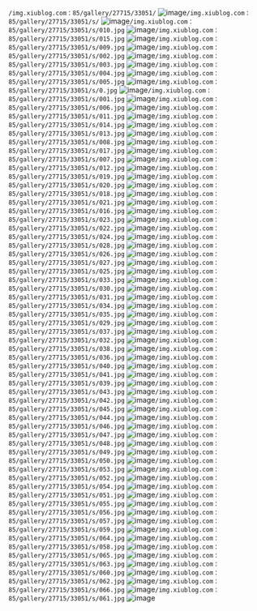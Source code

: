 `/img.xiublog.com：85/gallery/27715/33051/`
![image](/img.xiublog.com：85/gallery/27715/33051/)`/img.xiublog.com：85/gallery/27715/33051/s/`
![image](/img.xiublog.com：85/gallery/27715/33051/s/)`/img.xiublog.com：85/gallery/27715/33051/s/010.jpg`
![image](/img.xiublog.com：85/gallery/27715/33051/s/010.jpg)`/img.xiublog.com：85/gallery/27715/33051/s/015.jpg`
![image](/img.xiublog.com：85/gallery/27715/33051/s/015.jpg)`/img.xiublog.com：85/gallery/27715/33051/s/009.jpg`
![image](/img.xiublog.com：85/gallery/27715/33051/s/009.jpg)`/img.xiublog.com：85/gallery/27715/33051/s/002.jpg`
![image](/img.xiublog.com：85/gallery/27715/33051/s/002.jpg)`/img.xiublog.com：85/gallery/27715/33051/s/003.jpg`
![image](/img.xiublog.com：85/gallery/27715/33051/s/003.jpg)`/img.xiublog.com：85/gallery/27715/33051/s/004.jpg`
![image](/img.xiublog.com：85/gallery/27715/33051/s/004.jpg)`/img.xiublog.com：85/gallery/27715/33051/s/005.jpg`
![image](/img.xiublog.com：85/gallery/27715/33051/s/005.jpg)`/img.xiublog.com：85/gallery/27715/33051/s/0.jpg`
![image](/img.xiublog.com：85/gallery/27715/33051/s/0.jpg)`/img.xiublog.com：85/gallery/27715/33051/s/001.jpg`
![image](/img.xiublog.com：85/gallery/27715/33051/s/001.jpg)`/img.xiublog.com：85/gallery/27715/33051/s/006.jpg`
![image](/img.xiublog.com：85/gallery/27715/33051/s/006.jpg)`/img.xiublog.com：85/gallery/27715/33051/s/011.jpg`
![image](/img.xiublog.com：85/gallery/27715/33051/s/011.jpg)`/img.xiublog.com：85/gallery/27715/33051/s/014.jpg`
![image](/img.xiublog.com：85/gallery/27715/33051/s/014.jpg)`/img.xiublog.com：85/gallery/27715/33051/s/013.jpg`
![image](/img.xiublog.com：85/gallery/27715/33051/s/013.jpg)`/img.xiublog.com：85/gallery/27715/33051/s/008.jpg`
![image](/img.xiublog.com：85/gallery/27715/33051/s/008.jpg)`/img.xiublog.com：85/gallery/27715/33051/s/017.jpg`
![image](/img.xiublog.com：85/gallery/27715/33051/s/017.jpg)`/img.xiublog.com：85/gallery/27715/33051/s/007.jpg`
![image](/img.xiublog.com：85/gallery/27715/33051/s/007.jpg)`/img.xiublog.com：85/gallery/27715/33051/s/012.jpg`
![image](/img.xiublog.com：85/gallery/27715/33051/s/012.jpg)`/img.xiublog.com：85/gallery/27715/33051/s/019.jpg`
![image](/img.xiublog.com：85/gallery/27715/33051/s/019.jpg)`/img.xiublog.com：85/gallery/27715/33051/s/020.jpg`
![image](/img.xiublog.com：85/gallery/27715/33051/s/020.jpg)`/img.xiublog.com：85/gallery/27715/33051/s/018.jpg`
![image](/img.xiublog.com：85/gallery/27715/33051/s/018.jpg)`/img.xiublog.com：85/gallery/27715/33051/s/021.jpg`
![image](/img.xiublog.com：85/gallery/27715/33051/s/021.jpg)`/img.xiublog.com：85/gallery/27715/33051/s/016.jpg`
![image](/img.xiublog.com：85/gallery/27715/33051/s/016.jpg)`/img.xiublog.com：85/gallery/27715/33051/s/023.jpg`
![image](/img.xiublog.com：85/gallery/27715/33051/s/023.jpg)`/img.xiublog.com：85/gallery/27715/33051/s/022.jpg`
![image](/img.xiublog.com：85/gallery/27715/33051/s/022.jpg)`/img.xiublog.com：85/gallery/27715/33051/s/024.jpg`
![image](/img.xiublog.com：85/gallery/27715/33051/s/024.jpg)`/img.xiublog.com：85/gallery/27715/33051/s/028.jpg`
![image](/img.xiublog.com：85/gallery/27715/33051/s/028.jpg)`/img.xiublog.com：85/gallery/27715/33051/s/026.jpg`
![image](/img.xiublog.com：85/gallery/27715/33051/s/026.jpg)`/img.xiublog.com：85/gallery/27715/33051/s/027.jpg`
![image](/img.xiublog.com：85/gallery/27715/33051/s/027.jpg)`/img.xiublog.com：85/gallery/27715/33051/s/025.jpg`
![image](/img.xiublog.com：85/gallery/27715/33051/s/025.jpg)`/img.xiublog.com：85/gallery/27715/33051/s/033.jpg`
![image](/img.xiublog.com：85/gallery/27715/33051/s/033.jpg)`/img.xiublog.com：85/gallery/27715/33051/s/030.jpg`
![image](/img.xiublog.com：85/gallery/27715/33051/s/030.jpg)`/img.xiublog.com：85/gallery/27715/33051/s/031.jpg`
![image](/img.xiublog.com：85/gallery/27715/33051/s/031.jpg)`/img.xiublog.com：85/gallery/27715/33051/s/034.jpg`
![image](/img.xiublog.com：85/gallery/27715/33051/s/034.jpg)`/img.xiublog.com：85/gallery/27715/33051/s/035.jpg`
![image](/img.xiublog.com：85/gallery/27715/33051/s/035.jpg)`/img.xiublog.com：85/gallery/27715/33051/s/029.jpg`
![image](/img.xiublog.com：85/gallery/27715/33051/s/029.jpg)`/img.xiublog.com：85/gallery/27715/33051/s/037.jpg`
![image](/img.xiublog.com：85/gallery/27715/33051/s/037.jpg)`/img.xiublog.com：85/gallery/27715/33051/s/032.jpg`
![image](/img.xiublog.com：85/gallery/27715/33051/s/032.jpg)`/img.xiublog.com：85/gallery/27715/33051/s/038.jpg`
![image](/img.xiublog.com：85/gallery/27715/33051/s/038.jpg)`/img.xiublog.com：85/gallery/27715/33051/s/036.jpg`
![image](/img.xiublog.com：85/gallery/27715/33051/s/036.jpg)`/img.xiublog.com：85/gallery/27715/33051/s/040.jpg`
![image](/img.xiublog.com：85/gallery/27715/33051/s/040.jpg)`/img.xiublog.com：85/gallery/27715/33051/s/041.jpg`
![image](/img.xiublog.com：85/gallery/27715/33051/s/041.jpg)`/img.xiublog.com：85/gallery/27715/33051/s/039.jpg`
![image](/img.xiublog.com：85/gallery/27715/33051/s/039.jpg)`/img.xiublog.com：85/gallery/27715/33051/s/043.jpg`
![image](/img.xiublog.com：85/gallery/27715/33051/s/043.jpg)`/img.xiublog.com：85/gallery/27715/33051/s/042.jpg`
![image](/img.xiublog.com：85/gallery/27715/33051/s/042.jpg)`/img.xiublog.com：85/gallery/27715/33051/s/045.jpg`
![image](/img.xiublog.com：85/gallery/27715/33051/s/045.jpg)`/img.xiublog.com：85/gallery/27715/33051/s/044.jpg`
![image](/img.xiublog.com：85/gallery/27715/33051/s/044.jpg)`/img.xiublog.com：85/gallery/27715/33051/s/046.jpg`
![image](/img.xiublog.com：85/gallery/27715/33051/s/046.jpg)`/img.xiublog.com：85/gallery/27715/33051/s/047.jpg`
![image](/img.xiublog.com：85/gallery/27715/33051/s/047.jpg)`/img.xiublog.com：85/gallery/27715/33051/s/048.jpg`
![image](/img.xiublog.com：85/gallery/27715/33051/s/048.jpg)`/img.xiublog.com：85/gallery/27715/33051/s/049.jpg`
![image](/img.xiublog.com：85/gallery/27715/33051/s/049.jpg)`/img.xiublog.com：85/gallery/27715/33051/s/050.jpg`
![image](/img.xiublog.com：85/gallery/27715/33051/s/050.jpg)`/img.xiublog.com：85/gallery/27715/33051/s/053.jpg`
![image](/img.xiublog.com：85/gallery/27715/33051/s/053.jpg)`/img.xiublog.com：85/gallery/27715/33051/s/052.jpg`
![image](/img.xiublog.com：85/gallery/27715/33051/s/052.jpg)`/img.xiublog.com：85/gallery/27715/33051/s/054.jpg`
![image](/img.xiublog.com：85/gallery/27715/33051/s/054.jpg)`/img.xiublog.com：85/gallery/27715/33051/s/051.jpg`
![image](/img.xiublog.com：85/gallery/27715/33051/s/051.jpg)`/img.xiublog.com：85/gallery/27715/33051/s/055.jpg`
![image](/img.xiublog.com：85/gallery/27715/33051/s/055.jpg)`/img.xiublog.com：85/gallery/27715/33051/s/056.jpg`
![image](/img.xiublog.com：85/gallery/27715/33051/s/056.jpg)`/img.xiublog.com：85/gallery/27715/33051/s/057.jpg`
![image](/img.xiublog.com：85/gallery/27715/33051/s/057.jpg)`/img.xiublog.com：85/gallery/27715/33051/s/059.jpg`
![image](/img.xiublog.com：85/gallery/27715/33051/s/059.jpg)`/img.xiublog.com：85/gallery/27715/33051/s/064.jpg`
![image](/img.xiublog.com：85/gallery/27715/33051/s/064.jpg)`/img.xiublog.com：85/gallery/27715/33051/s/058.jpg`
![image](/img.xiublog.com：85/gallery/27715/33051/s/058.jpg)`/img.xiublog.com：85/gallery/27715/33051/s/065.jpg`
![image](/img.xiublog.com：85/gallery/27715/33051/s/065.jpg)`/img.xiublog.com：85/gallery/27715/33051/s/063.jpg`
![image](/img.xiublog.com：85/gallery/27715/33051/s/063.jpg)`/img.xiublog.com：85/gallery/27715/33051/s/060.jpg`
![image](/img.xiublog.com：85/gallery/27715/33051/s/060.jpg)`/img.xiublog.com：85/gallery/27715/33051/s/062.jpg`
![image](/img.xiublog.com：85/gallery/27715/33051/s/062.jpg)`/img.xiublog.com：85/gallery/27715/33051/s/066.jpg`
![image](/img.xiublog.com：85/gallery/27715/33051/s/066.jpg)`/img.xiublog.com：85/gallery/27715/33051/s/061.jpg`
![image](/img.xiublog.com：85/gallery/27715/33051/s/061.jpg)
